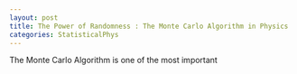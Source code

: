 ```yaml
---
layout: post
title: The Power of Randomness : The Monte Carlo Algorithm in Physics
categories: StatisticalPhys
---
```


The Monte Carlo Algorithm is one of the most important 
